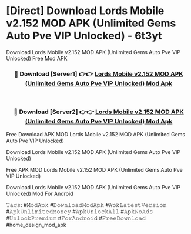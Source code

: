 # [Direct] Download Lords Mobile v2.152 MOD APK (Unlimited Gems Auto Pve VIP Unlocked) - 6t3yt
Download Lords Mobile v2.152 MOD APK (Unlimited Gems Auto Pve VIP Unlocked) Free Mod APK

<div align="center">
<h3>🔴 Download [Server1] 👉👉 <a href="https://apk-comot.site?title=Lords_Mobile_v2.152_MOD_APK_(Unlimited_Gems_Auto_Pve_VIP_Unlocked)">Lords Mobile v2.152 MOD APK (Unlimited Gems Auto Pve VIP Unlocked) Mod Apk</a></h3><br>

<h3>🔴 Download [Server2] 👉👉 <a href="https://apk-comot.site?title=Lords_Mobile_v2.152_MOD_APK_(Unlimited_Gems_Auto_Pve_VIP_Unlocked)">Lords Mobile v2.152 MOD APK (Unlimited Gems Auto Pve VIP Unlocked) Mod Apk</a></h3>
</div>


Free Download APK MOD Lords Mobile v2.152 MOD APK (Unlimited Gems Auto Pve VIP Unlocked)

Download Lords Mobile v2.152 MOD APK (Unlimited Gems Auto Pve VIP Unlocked) 

Free APK MOD Lords Mobile v2.152 MOD APK (Unlimited Gems Auto Pve VIP Unlocked) 

Download Lords Mobile v2.152 MOD APK (Unlimited Gems Auto Pve VIP Unlocked) Mod For Android

𝚃𝚊𝚐𝚜: #𝙼𝚘𝚍𝙰𝚙𝚔 #𝙳𝚘𝚠𝚗𝚕𝚘𝚊𝚍𝙼𝚘𝚍𝙰𝚙𝚔 #𝙰𝚙𝚔𝙻𝚊𝚝𝚎𝚜𝚝𝚅𝚎𝚛𝚜𝚒𝚘𝚗 #𝙰𝚙𝚔𝚄𝚗𝚕𝚒𝚖𝚒𝚝𝚎𝚍𝙼𝚘𝚗𝚎𝚢 #𝙰𝚙𝚔𝚄𝚗𝚕𝚘𝚌𝚔𝙰𝚕𝚕 #𝙰𝚙𝚔𝙽𝚘𝙰𝚍𝚜 #𝚄𝚗𝚕𝚘𝚌𝚔𝙿𝚛𝚎𝚖𝚒𝚞𝚖 #𝙵𝚘𝚛𝙰𝚗𝚍𝚛𝚘𝚒𝚍 #𝙵𝚛𝚎𝚎𝙳𝚘𝚠𝚗𝚕𝚘𝚊𝚍 #home_design_mod_apk